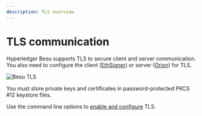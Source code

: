 ```yaml
---
description: TLS overview
---
```


# TLS communication

Hyperledger Besu supports TLS to secure client and server communication. You also need to configure
the client ([EthSigner](https://docs.ethsigner.pegasys.tech/en/latest/Concepts/TLS/))
or server ([Orion](https://docs.orion.pegasys.tech/en/latest/Concepts/TLS-Communication/)) for TLS.

![Besu TLS](../images/Besu_TLS.png)

You must store private keys and certificates in password-protected PKCS #12 keystore files.

Use the command line options to [enable and configure](../HowTo/Configure/Configure-TLS.md) TLS.